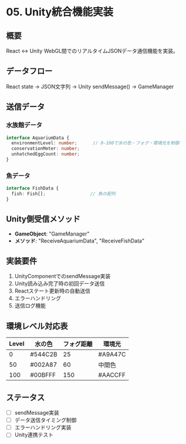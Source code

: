 # 05. Unity統合機能実装

## 概要
React ↔ Unity WebGL間でのリアルタイムJSONデータ通信機能を実装。

## データフロー
React state → JSON文字列 → Unity sendMessage() → GameManager

## 送信データ

### 水族館データ
```typescript
interface AquariumData {
  environmentLevel: number;      // 0-100で水の色・フォグ・環境光を制御
  conservationMeter: number;
  unhatchedEggCount: number;
}
```

### 魚データ
```typescript
interface FishData {
  fish: Fish[];                 // 魚の配列
}
```

## Unity側受信メソッド
- **GameObject**: "GameManager"
- **メソッド**: "ReceiveAquariumData", "ReceiveFishData"

## 実装要件
1. UnityComponentでのsendMessage実装
2. Unity読み込み完了時の初回データ送信
3. Reactステート更新時の自動送信
4. エラーハンドリング
5. 送信ログ機能

## 環境レベル対応表
| Level | 水の色 | フォグ距離 | 環境光 |
|-------|--------|------------|---------|
| 0     | #544C2B| 25         | #A9A47C |
| 50    | #002A87| 60         | 中間色   |
| 100   | #00BFFF| 150        | #AACCFF |

## ステータス
- [ ] sendMessage実装
- [ ] データ送信タイミング制御
- [ ] エラーハンドリング実装
- [ ] Unity連携テスト